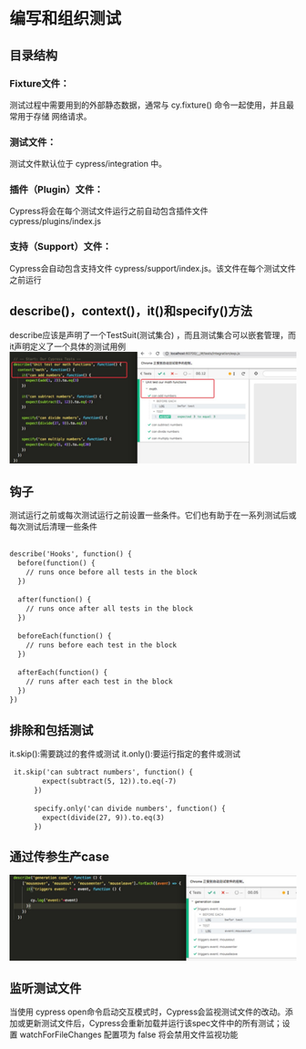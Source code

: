 # 编写和组织测试

## 目录结构

### Fixture文件：

测试过程中需要用到的外部静态数据，通常与 cy.fixture() 命令一起使用，并且最常用于存储 网络请求。

### 测试文件：

测试文件默认位于 cypress/integration 中。

### 插件（Plugin）文件：

Cypress将会在每个测试文件运行之前自动包含插件文件 cypress/plugins/index.js

### 支持（Support）文件：

Cypress会自动包含支持文件 cypress/support/index.js。该文件在每个测试文件之前运行

## describe()，context()，it()和specify()方法

describe应该是声明了一个TestSuit(测试集合) ，而且测试集合可以嵌套管理，而it声明定义了一个具体的测试用例
![images](./img/测试集合.png)

## 钩子

测试运行之前或每次测试运行之前设置一些条件。它们也有助于在一系列测试后或每次测试后清理一些条件
```

describe('Hooks', function() {
  before(function() {
    // runs once before all tests in the block
  })

  after(function() {
    // runs once after all tests in the block
  })

  beforeEach(function() {
    // runs before each test in the block
  })

  afterEach(function() {
    // runs after each test in the block
  })
})
```
## 排除和包括测试


it.skip():需要跳过的套件或测试
it.only():要运行指定的套件或测试
```
 it.skip('can subtract numbers', function() {
        expect(subtract(5, 12)).to.eq(-7)
      })
  
      specify.only('can divide numbers', function() {
        expect(divide(27, 9)).to.eq(3)
      })
```

## 通过传参生产case

![images](./img/生成case.png)

## 监听测试文件

当使用 cypress open命令启动交互模式时，Cypress会监视测试文件的改动。添加或更新测试文件后，Cypress会重新加载并运行该spec文件中的所有测试；设置 watchForFileChanges 配置项为 false 将会禁用文件监视功能
